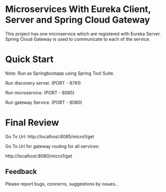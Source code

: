 # Microservices With Eureka Client, Server and Spring Cloud Gateway

This project has one microservice which are registered with Eureka Server. Spring Cloud Gateway is used to communicate to each of the service.


# Quick Start
Note: Run as Springbootapp using Spring Tool Suite.

Run discovery server. (PORT - 8761)

Run microservice. (PORT - 8085)

Run gateway Service. (PORT - 8080)

# Final Review

Go To Url: http://localhost:8085/micro1/get

Go To Url for gateway routing for all services:

http://localhost:8080/micro1/get

## Feedback

Please report bugs, concerns, suggestions by issues..
